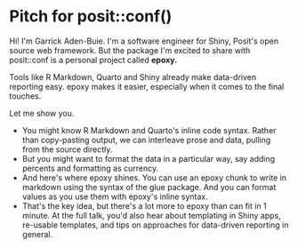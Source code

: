 # Pitch for posit::conf()

Hi! I'm Garrick Aden-Buie. I'm a software engineer for Shiny, Posit's open source web framework. But the package I'm excited to share with posit::conf is a personal project called **epoxy.**

Tools like R Markdown, Quarto and Shiny already make data-driven reporting easy. epoxy makes it easier, especially when it comes to the final touches.

Let me show you.

- You might know  R Markdown and Quarto's inline code syntax. Rather than copy-pasting output, we can interleave prose and data, pulling from the source directly.
- But you might want to format the data in a particular way, say adding percents and formatting as currency.
- And here's where epoxy shines. You can use an epoxy chunk to write in markdown using the syntax of the glue package. And you can format values as you use them with epoxy's inline syntax.
- That's the key idea, but there's a lot more to epoxy than can fit in 1 minute. At the full talk, you'd also hear about templating in Shiny apps, re-usable templates, and tips on approaches for data-driven reporting in general.
